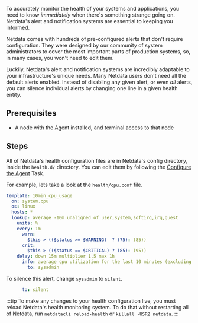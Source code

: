 <!--
title: "Install Agent and add it to your space"
sidebar_label: "Install Agent and add it to your space"
custom_edit_url: "https://github.com/netdata/netdata/blob/master/docs/tasks/setup/deploy-agent-and-claim.md"
learn_status: "Published"
sidebar_position: 20
learn_topic_type: "Tasks"
learn_rel_path: "Setup"
learn_docs_purpose: "Step by step instruction to deploy an Agent"
-->

To accurately monitor the health of your systems and applications, you need to know _immediately_ when there's something
strange going on. Netdata's alert and notification systems are essential to keeping you informed.

Netdata comes with hundreds of pre-configured alerts that don't require configuration. They were designed by our
community of system administrators to cover the most important parts of production systems, so, in many cases, you won't
need to edit them.

Luckily, Netdata's alert and notification systems are incredibly adaptable to your infrastructure's unique needs.
Many Netdata users don't need all the default alerts enabled. Instead of disabling any given alert, or even _all_
alerts, you can silence individual alerts by changing one line in a given health entity.

## Prerequisites

- A node with the Agent installed, and terminal access to that node

## Steps

All of Netdata's health configuration files are in Netdata's config directory, inside the `health.d/` directory. You can
edit them by following
the [Configure the Agent](https://github.com/netdata/netdata/blob/master/docs/tasks/general-configuration/configure-the-agent.md)
Task.

For example, lets take a look at the `health/cpu.conf` file.

```yaml
template: 10min_cpu_usage
  on: system.cpu
  os: linux
  hosts: *
  lookup: average -10m unaligned of user,system,softirq,irq,guest
    units: %
    every: 1m
      warn:
        $this > (($status >= $WARNING)  ? (75): (85))
      crit:
        $this > (($status == $CRITICAL) ? (85): (95))
    delay: down 15m multiplier 1.5 max 1h
      info: average cpu utilization for the last 10 minutes (excluding iowait, nice and steal)
        to: sysadmin
```

To silence this alert, change `sysadmin` to `silent`.

```yaml
      to: silent
```

:::tip
To make any changes to your health configuration live, you must reload Netdata's health monitoring system. To do that
without restarting all of Netdata, run `netdatacli reload-health` or `killall -USR2 netdata`.
:::
